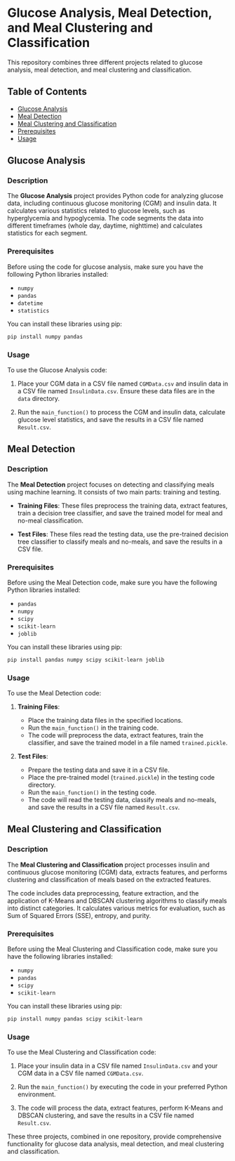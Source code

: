 # Glucose Analysis, Meal Detection, and Meal Clustering and Classification

This repository combines three different projects related to glucose analysis, meal detection, and meal clustering and classification.

## Table of Contents

- [Glucose Analysis](#glucose-analysis)
- [Meal Detection](#meal-detection)
- [Meal Clustering and Classification](#meal-clustering-and-classification)
- [Prerequisites](#prerequisites)
- [Usage](#usage)

## Glucose Analysis

### Description

The **Glucose Analysis** project provides Python code for analyzing glucose data, including continuous glucose monitoring (CGM) and insulin data. It calculates various statistics related to glucose levels, such as hyperglycemia and hypoglycemia. The code segments the data into different timeframes (whole day, daytime, nighttime) and calculates statistics for each segment.

### Prerequisites

Before using the code for glucose analysis, make sure you have the following Python libraries installed:

- `numpy`
- `pandas`
- `datetime`
- `statistics`

You can install these libraries using pip:

```bash
pip install numpy pandas
```

### Usage

To use the Glucose Analysis code:

1. Place your CGM data in a CSV file named `CGMData.csv` and insulin data in a CSV file named `InsulinData.csv`. Ensure these data files are in the `data` directory.

2. Run the `main_function()` to process the CGM and insulin data, calculate glucose level statistics, and save the results in a CSV file named `Result.csv`.

## Meal Detection

### Description

The **Meal Detection** project focuses on detecting and classifying meals using machine learning. It consists of two main parts: training and testing.

- **Training Files**: These files preprocess the training data, extract features, train a decision tree classifier, and save the trained model for meal and no-meal classification.

- **Test Files**: These files read the testing data, use the pre-trained decision tree classifier to classify meals and no-meals, and save the results in a CSV file.

### Prerequisites

Before using the Meal Detection code, make sure you have the following Python libraries installed:

- `pandas`
- `numpy`
- `scipy`
- `scikit-learn`
- `joblib`

You can install these libraries using pip:

```bash
pip install pandas numpy scipy scikit-learn joblib
```

### Usage

To use the Meal Detection code:

1. **Training Files**:
   - Place the training data files in the specified locations.
   - Run the `main_function()` in the training code.
   - The code will preprocess the data, extract features, train the classifier, and save the trained model in a file named `trained.pickle`.

2. **Test Files**:
   - Prepare the testing data and save it in a CSV file.
   - Place the pre-trained model (`trained.pickle`) in the testing code directory.
   - Run the `main_function()` in the testing code.
   - The code will read the testing data, classify meals and no-meals, and save the results in a CSV file named `Result.csv`.

## Meal Clustering and Classification 

### Description

The **Meal Clustering and Classification** project processes insulin and continuous glucose monitoring (CGM) data, extracts features, and performs clustering and classification of meals based on the extracted features.

The code includes data preprocessing, feature extraction, and the application of K-Means and DBSCAN clustering algorithms to classify meals into distinct categories. It calculates various metrics for evaluation, such as Sum of Squared Errors (SSE), entropy, and purity.

### Prerequisites

Before using the Meal Clustering and Classification code, make sure you have the following libraries installed:

- `numpy`
- `pandas`
- `scipy`
- `scikit-learn`

You can install these libraries using pip:

```bash
pip install numpy pandas scipy scikit-learn
```

### Usage

To use the Meal Clustering and Classification code:

1. Place your insulin data in a CSV file named `InsulinData.csv` and your CGM data in a CSV file named `CGMData.csv`.

2. Run the `main_function()` by executing the code in your preferred Python environment.

3. The code will process the data, extract features, perform K-Means and DBSCAN clustering, and save the results in a CSV file named `Result.csv`.

These three projects, combined in one repository, provide comprehensive functionality for glucose data analysis, meal detection, and meal clustering and classification.

